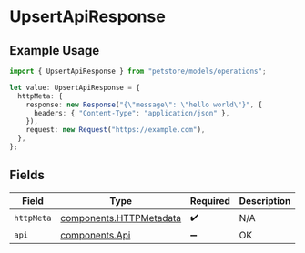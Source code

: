 # UpsertApiResponse

## Example Usage

```typescript
import { UpsertApiResponse } from "petstore/models/operations";

let value: UpsertApiResponse = {
  httpMeta: {
    response: new Response("{\"message\": \"hello world\"}", {
      headers: { "Content-Type": "application/json" },
    }),
    request: new Request("https://example.com"),
  },
};
```

## Fields

| Field                                                              | Type                                                               | Required                                                           | Description                                                        |
| ------------------------------------------------------------------ | ------------------------------------------------------------------ | ------------------------------------------------------------------ | ------------------------------------------------------------------ |
| `httpMeta`                                                         | [components.HTTPMetadata](../../models/components/httpmetadata.md) | :heavy_check_mark:                                                 | N/A                                                                |
| `api`                                                              | [components.Api](../../models/components/api.md)                   | :heavy_minus_sign:                                                 | OK                                                                 |